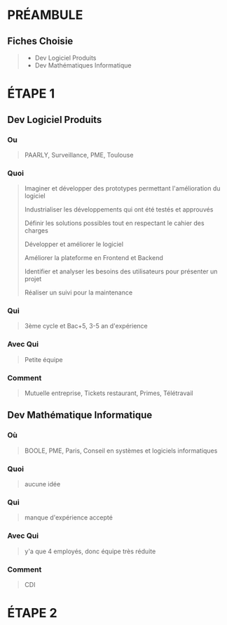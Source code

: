 # PRÉAMBULE

## Fiches Choisie

>- Dev Logiciel Produits
>- Dev Mathématiques Informatique

# ÉTAPE 1

## Dev Logiciel Produits

### Ou

> PAARLY, Surveillance, PME, Toulouse

### Quoi

> Imaginer et développer des prototypes permettant l'amélioration du logiciel
>
> Industrialiser les développements qui ont été testés et approuvés
>
> Définir les solutions possibles tout en respectant le cahier des charges
>
> Développer et améliorer le logiciel
>
> Améliorer la plateforme en Frontend et Backend
>
> Identifier et analyser les besoins des utilisateurs pour présenter un projet
>
> Réaliser un suivi pour la maintenance

### Qui

> 3ème cycle et Bac+5, 3-5 an d'expérience

### Avec Qui

> Petite équipe

### Comment

> Mutuelle entreprise, Tickets restaurant, Primes, Télétravail

## Dev Mathématique Informatique

### Où

> BOOLE, PME, Paris, Conseil en systèmes et logiciels informatiques

### Quoi

> aucune idée

### Qui

> manque d'expérience accepté

### Avec Qui

> y'a que 4 employés, donc équipe très réduite

### Comment

> CDI

# ÉTAPE 2



